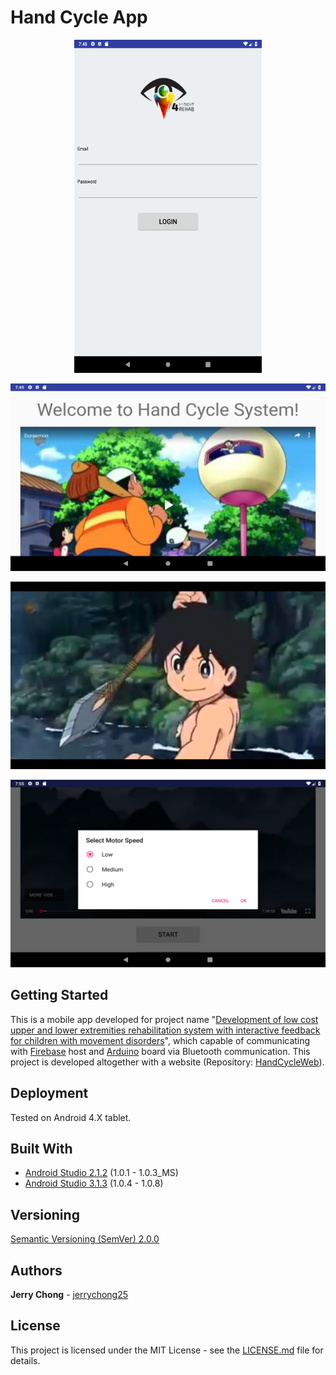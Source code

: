 # Hand Cycle App

<p align="center">
  <img src="Tablet7ScreenShot1.png" alt="Hand Cycle Screenshot Login"
       width="300" height="533">
</p>
<p align="center">
  <img src="Tablet7ScreenShot2.png" alt="Hand Cycle Screenshot Home"
       width="533" height="300">
</p>
<p align="center">
  <img src="Tablet7ScreenShot3.png" alt="Hand Cycle Screenshot Video"
       width="533" height="300">
</p>
<p align="center">
  <img src="Tablet7ScreenShot5.png" alt="Hand Cycle Screenshot Menu"
       width="533" height="300">
</p>

## Getting Started

This is a mobile app developed for project name "[Development of low cost upper and lower extremities rehabilitation system with interactive feedback for children with movement disorders](https://ieeexplore.ieee.org/document/7843556/)", which capable of communicating with [Firebase](https://firebase.google.com/) host and [Arduino](https://www.arduino.cc/) board via Bluetooth communication. This project is developed altogether with a website (Repository: [HandCycleWeb](https://github.com/jerrychong25/HandCycleWeb)).

## Deployment

Tested on Android 4.X tablet.

## Built With

* [Android Studio 2.1.2](https://developer.android.com/studio/) (1.0.1 - 1.0.3_MS)
* [Android Studio 3.1.3](https://developer.android.com/studio/) (1.0.4 - 1.0.8)

## Versioning

[Semantic Versioning (SemVer) 2.0.0](http://semver.org/)

## Authors

**Jerry Chong** - [jerrychong25](https://github.com/jerrychong25)

## License

This project is licensed under the MIT License - see the [LICENSE.md](LICENSE.md) file for details.

